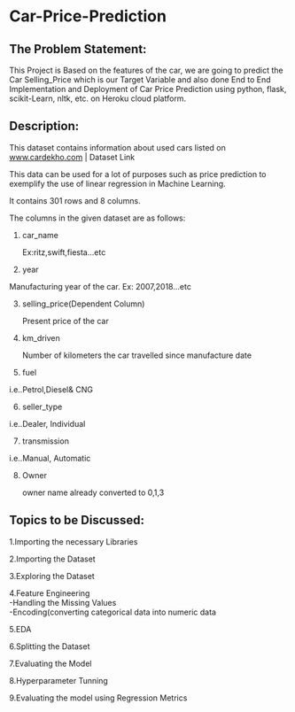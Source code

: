 # Car-Price-Prediction


## The Problem Statement: 

This Project is Based on the features of the car, we are going to predict the Car Selling_Price which is our Target Variable and also done End to End Implementation and Deployment of Car Price Prediction using python, flask, scikit-Learn, nltk, etc. on Heroku cloud platform.


## Description: 

This dataset contains information about used cars listed on www.cardekho.com | Dataset Link

This data can be used for a lot of purposes such as price prediction to exemplify the use of linear regression in Machine Learning.

It contains 301 rows and 8 columns.

The columns in the given dataset are as follows:


1. car_name

    Ex:ritz,swift,fiesta...etc 

2. year 
 
Manufacturing year of the car. Ex: 2007,2018...etc 

3. selling_price(Dependent Column) 
 
   Present price of the car

4. km_driven 
 
   Number of kilometers the car travelled since manufacture date

5. fuel 

i.e..Petrol,Diesel& CNG 

6. seller_type
 
  i.e..Dealer, Individual 

7. transmission 
 
 i.e..Manual, Automatic 

8. Owner 
    
    owner name already converted to 0,1,3   


## Topics to be Discussed: 

1.Importing the necessary Libraries 

2.Importing the Dataset 

3.Exploring the Dataset

4.Feature Engineering      
   -Handling the Missing Values     
   -Encoding(converting categorical data into numeric data

5.EDA 

6.Splitting the Dataset 

7.Evaluating the Model  

8.Hyperparameter Tunning 

9.Evaluating the model using Regression Metrics
